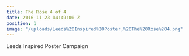 ```yaml
---
title: The Rose 4 of 4
date: 2016-11-23 14:49:00 Z
position: 1
image: "/uploads/Leeds%20Inspired%20Poster,%20The%20Rose%204.png"
---
```


Leeds Inspired Poster Campaign